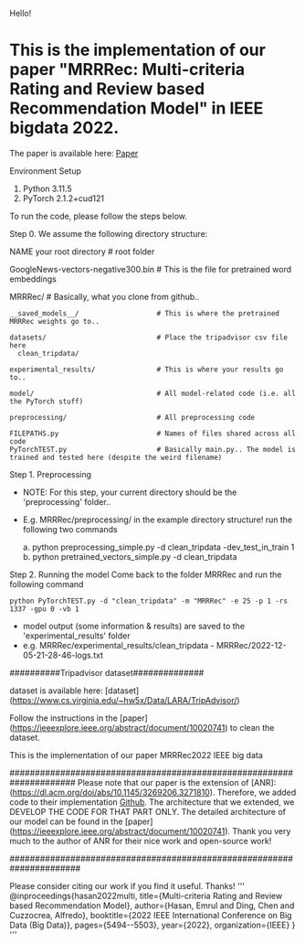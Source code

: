 Hello!

# This is the implementation of our paper "MRRRec: Multi-criteria Rating and Review based Recommendation Model" in IEEE bigdata 2022.

The paper is available here: [Paper](https://ieeexplore.ieee.org/abstract/document/10020741)



Environment Setup

1. Python 3.11.5
2. PyTorch 2.1.2+cud121

To run the code, please follow the steps below.

Step 0. We assume the following directory structure:

NAME your root directory                               # root folder

GoogleNews-vectors-negative300.bin    # This is the file for pretrained word embeddings

MRRRec/                                  # Basically, what you clone from github..

    __saved_models__/                   # This is where the pretrained MRRRec weights go to..

    datasets/                           # Place the tripadvisor csv file here
      clean_tripdata/             

    experimental_results/               # This is where your results go to..

    model/                              # All model-related code (i.e. all the PyTorch stuff)

    preprocessing/                      # All preprocessing code 

    FILEPATHS.py                        # Names of files shared across all code
    PyTorchTEST.py                      # Basically main.py.. The model is trained and tested here (despite the weird filename)



Step 1. Preprocessing

  - NOTE: For this step, your current directory should be the 'preprocessing' folder..
  - E.g. MRRRec/preprocessing/ in the example directory structure!
	run the following two commands
	
	a. python preprocessing_simple.py -d clean_tripdata -dev_test_in_train 1
	b. python pretrained_vectors_simple.py -d clean_tripdata


Step 2. Running the model
	Come back to the folder MRRRec and run the following command

    python PyTorchTEST.py -d "clean_tripdata" -m "MRRRec" -e 25 -p 1 -rs 1337 -gpu 0 -vb 1

  - model output (some information & results) are saved to the 'experimental_results' folder
  - e.g. MRRRec/experimental_results/clean_tripdata - MRRRec/2022-12-05-21-28-46-logs.txt


##########Tripadvisor dataset##############

dataset is available here: [dataset] (https://www.cs.virginia.edu/~hw5x/Data/LARA/TripAdvisor/)

Follow the instructions in the [paper] (https://ieeexplore.ieee.org/abstract/document/10020741) to clean the dataset.


This is the implementation of our paper MRRRec2022 IEEE big data

#####################################################################
Please note that our paper is the extension of [ANR]:(https://dl.acm.org/doi/abs/10.1145/3269206.3271810). 
Therefore, we added code to their implementation [Github](https://github.com/almightyGOSU/ANR/tree/master). 
The architecture that we extended, we DEVELOP THE CODE FOR THAT PART ONLY. The detailed architecture of our model can be found in the [paper] (https://ieeexplore.ieee.org/abstract/document/10020741). 
Thank you very much to the author of ANR for their nice work and open-source work!

######################################################################

Please consider citing our work if you find it useful. Thanks!
  '''
  @inproceedings{hasan2022multi,
    title={Multi-criteria Rating and Review based Recommendation Model},
    author={Hasan, Emrul and Ding, Chen and Cuzzocrea, Alfredo},
    booktitle={2022 IEEE International Conference on Big Data (Big Data)},
    pages={5494--5503},
    year={2022},
    organization={IEEE}
  }
  '''


